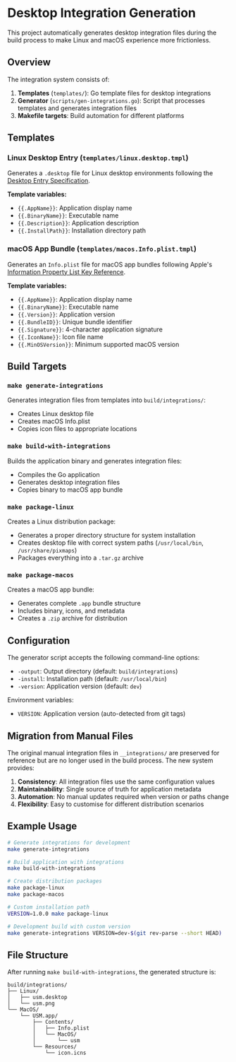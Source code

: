 # Desktop Integration Generation

This project automatically generates desktop integration files during the build process to make Linux and macOS experience more frictionless.

## Overview

The integration system consists of:

1. **Templates** (`templates/`): Go template files for desktop integrations
2. **Generator** (`scripts/gen-integrations.go`): Script that processes templates and generates integration files
3. **Makefile targets**: Build automation for different platforms

## Templates

### Linux Desktop Entry (`templates/linux.desktop.tmpl`)

Generates a `.desktop` file for Linux desktop environments following the [Desktop Entry Specification](https://specifications.freedesktop.org/desktop-entry-spec/desktop-entry-spec-latest.html).

**Template variables:**
- `{{.AppName}}`: Application display name
- `{{.BinaryName}}`: Executable name
- `{{.Description}}`: Application description
- `{{.InstallPath}}`: Installation directory path

### macOS App Bundle (`templates/macos.Info.plist.tmpl`)

Generates an `Info.plist` file for macOS app bundles following Apple's [Information Property List Key Reference](https://developer.apple.com/library/archive/documentation/General/Reference/InfoPlistKeyReference/Introduction/Introduction.html).

**Template variables:**
- `{{.AppName}}`: Application display name
- `{{.BinaryName}}`: Executable name
- `{{.Version}}`: Application version
- `{{.BundleID}}`: Unique bundle identifier
- `{{.Signature}}`: 4-character application signature
- `{{.IconName}}`: Icon file name
- `{{.MinOSVersion}}`: Minimum supported macOS version

## Build Targets

### `make generate-integrations`

Generates integration files from templates into `build/integrations/`:
- Creates Linux desktop file
- Creates macOS Info.plist
- Copies icon files to appropriate locations

### `make build-with-integrations`

Builds the application binary and generates integration files:
- Compiles the Go application
- Generates desktop integration files
- Copies binary to macOS app bundle

### `make package-linux`

Creates a Linux distribution package:
- Generates a proper directory structure for system installation
- Creates desktop file with correct system paths (`/usr/local/bin`, `/usr/share/pixmaps`)
- Packages everything into a `.tar.gz` archive

### `make package-macos`

Creates a macOS app bundle:
- Generates complete `.app` bundle structure
- Includes binary, icons, and metadata
- Creates a `.zip` archive for distribution

## Configuration

The generator script accepts the following command-line options:

- `-output`: Output directory (default: `build/integrations`)
- `-install`: Installation path (default: `/usr/local/bin`)
- `-version`: Application version (default: `dev`)

Environment variables:
- `VERSION`: Application version (auto-detected from git tags)

## Migration from Manual Files

The original manual integration files in `__integrations/` are preserved for reference but are no longer used in the build process. The new system provides:

1. **Consistency**: All integration files use the same configuration values
2. **Maintainability**: Single source of truth for application metadata
3. **Automation**: No manual updates required when version or paths change
4. **Flexibility**: Easy to customise for different distribution scenarios

## Example Usage

```bash
# Generate integrations for development
make generate-integrations

# Build application with integrations
make build-with-integrations

# Create distribution packages
make package-linux
make package-macos

# Custom installation path
VERSION=1.0.0 make package-linux

# Development build with custom version
make generate-integrations VERSION=dev-$(git rev-parse --short HEAD)
```

## File Structure

After running `make build-with-integrations`, the generated structure is:

```
build/integrations/
├── Linux/
│   ├── usm.desktop
│   └── usm.png
└── MacOS/
    └── USM.app/
        ├── Contents/
        │   ├── Info.plist
        │   └── MacOS/
        │       └── usm
        └── Resources/
            └── icon.icns
``` 